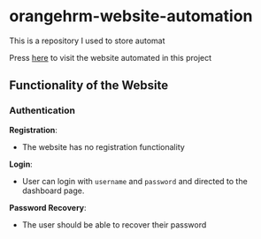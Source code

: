 # orangehrm-website-automation
This is a repository I used to store automat

Press [here](https://opensource-demo.orangehrmlive.com/web/index.php/auth/login) to visit the website automated in this project

## Functionality of the Website
### Authentication

**Registration**:
- The website has no registration functionality

**Login**:
- User can login with `username` and `password` and directed to the dashboard page.

**Password Recovery**:
- The user should be able to recover their password
